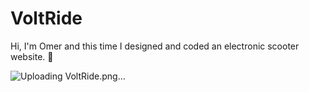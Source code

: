 # VoltRide

Hi, I'm Omer and this time I designed and coded an electronic scooter website. 🛵

![Uploading VoltRide.png…]()
